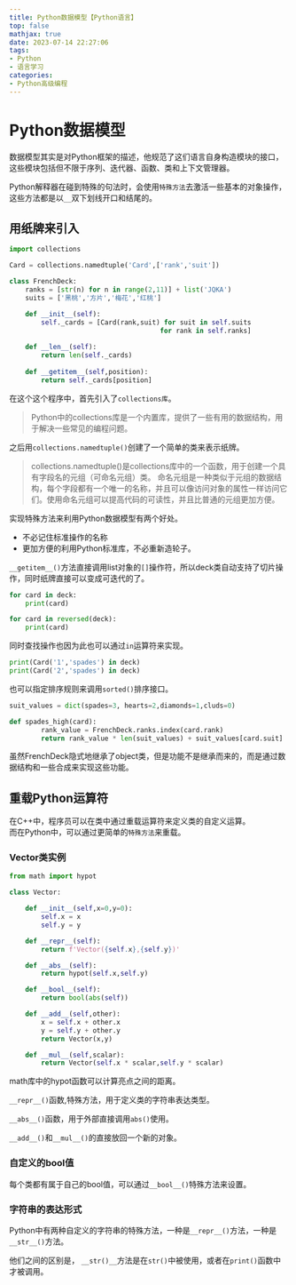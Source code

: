 ```yaml
---
title: Python数据模型【Python语言】
top: false
mathjax: true
date: 2023-07-14 22:27:06
tags:
- Python
- 语言学习
categories:
- Python高级编程
---
```

# Python数据模型

数据模型其实是对Python框架的描述，他规范了这们语言自身构造模块的接口，这些模块包括但不限于序列、迭代器、函数、类和上下文管理器。  

Python解释器在碰到特殊的句法时，会使用`特殊方法`去激活一些基本的对象操作，这些方法都是以`__`双下划线开口和结尾的。

<!--more-->

## 用纸牌来引入

```py
import collections

Card = collections.namedtuple('Card',['rank','suit'])

class FrenchDeck:
    ranks = [str(n) for n in range(2,11)] + list('JQKA')
    suits = ['黑桃','方片','梅花','红桃']

    def __init__(self):
        self._cards = [Card(rank,suit) for suit in self.suits
                                      for rank in self.ranks]
        
    def __len__(self):
        return len(self._cards)
    
    def __getitem__(self,position):
        return self._cards[position]

```

在这个这个程序中，首先引入了`collections库`。  
> Python中的collections库是一个内置库，提供了一些有用的数据结构，用于解决一些常见的编程问题。

之后用`collections.namedtuple()`创建了一个简单的类来表示纸牌。  
>collections.namedtuple()是collections库中的一个函数，用于创建一个具有字段名的元组（可命名元组）类。
>命名元组是一种类似于元组的数据结构，每个字段都有一个唯一的名称，并且可以像访问对象的属性一样访问它们。使用命名元组可以提高代码的可读性，并且比普通的元组更加方便。  

实现特殊方法来利用Python数据模型有两个好处。  
- 不必记住标准操作的名称
- 更加方便的利用Python标准库，不必重新造轮子。  

`__getitem__()`方法直接调用list对象的`[]`操作符，所以deck类自动支持了切片操作，同时纸牌直接可以变成可迭代的了。  

```py
for card in deck:
    print(card)

for card in reversed(deck):
    print(card)
```

同时查找操作也因为此也可以通过`in`运算符来实现。

```py
print(Card('1','spades') in deck)
print(Card('2','spades') in deck)
```

也可以指定排序规则来调用`sorted()`排序接口。  

```py
suit_values = dict(spades=3, hearts=2,diamonds=1,cluds=0)

def spades_high(card):
        rank_value = FrenchDeck.ranks.index(card.rank)
        return rank_value * len(suit_values) + suit_values[card.suit]
```

虽然FrenchDeck隐式地继承了object类，但是功能不是继承而来的，而是通过数据结构和一些合成来实现这些功能。  


## 重载Python运算符

在C++中，程序员可以在类中通过重载运算符来定义类的自定义运算。  
而在Python中，可以通过更简单的`特殊方法`来重载。  


### Vector类实例

```python 
from math import hypot

class Vector:

    def __init__(self,x=0,y=0):
        self.x = x
        self.y = y

    def __repr__(self):
        return f'Vector({self.x},{self.y})'

    def __abs__(self):
        return hypot(self.x,self.y)

    def __bool__(self):
        return bool(abs(self))

    def __add__(self,other):
        x = self.x + other.x
        y = self.y + other.y
        return Vector(x,y)

    def __mul__(self,scalar):
        return Vector(self.x * scalar,self.y * scalar)

``` 

math库中的hypot函数可以计算亮点之间的距离。  

`__repr__()`函数,特殊方法，用于定义类的字符串表达类型。  

`__abs__()`函数，用于外部直接调用`abs()`使用。  

`__add__()`和`__mul__()`的直接放回一个新的对象。  

### 自定义的bool值

每个类都有属于自己的bool值，可以通过`__bool__()`特殊方法来设置。  

### 字符串的表达形式

Python中有两种自定义的字符串的特殊方法，一种是`__repr__()`方法，一种是`__str__()`方法。  

他们之间的区别是， `__str()__`方法是在`str()`中被使用，或者在`print()`函数中才被调用。  
